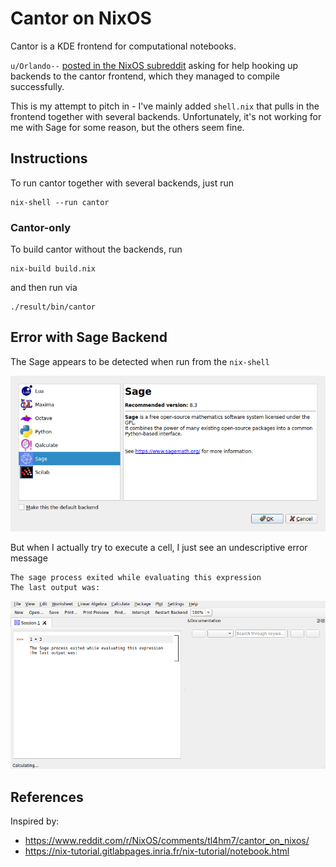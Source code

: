 # Cantor on NixOS

Cantor is a KDE frontend for computational notebooks.

`u/Orlando--` [posted in the NixOS subreddit](https://www.reddit.com/r/NixOS/comments/tl4hm7/cantor_on_nixos/) asking for help hooking up backends to the cantor frontend, which they managed to compile successfully.

This is my attempt to pitch in - I've mainly added `shell.nix` that pulls in the frontend together with several backends.
Unfortunately, it's not working for me with Sage for some reason, but the others seem fine.

## Instructions

To run cantor together with several backends, just run

```
nix-shell --run cantor
```

### Cantor-only

To build cantor without the backends, run

```
nix-build build.nix
```

and then run via

```
./result/bin/cantor
```


## Error with Sage Backend

The Sage appears to be detected when run from the `nix-shell`

![sage is detected](screenshots/found.png)

But when I actually try to execute a cell, I just see an undescriptive error message

```
The sage process exited while evaluating this expression
The last output was:
```

![sage exited](screenshots/error.png)



## References

Inspired by:
- https://www.reddit.com/r/NixOS/comments/tl4hm7/cantor_on_nixos/
- https://nix-tutorial.gitlabpages.inria.fr/nix-tutorial/notebook.html
